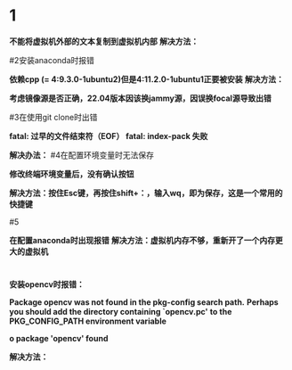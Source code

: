 1
==
**不能将虚拟机外部的文本复制到虚拟机内部**
**解决方法：**

#2安装anaconda时报错

**依赖cpp (= 4:9.3.0-1ubuntu2)但是4:11.2.0-1ubuntu1正要被安装**
**解决方法：**

**考虑镜像源是否正确，22.04版本因该换jammy源，因误换focal源导致出错**

#3在使用git clone时出错

**fatal: 过早的文件结束符（EOF） fatal: index-pack 失败**

**解决办法：**
#4在配置环境变量时无法保存

**修改终端环境变量后，没有确认按钮**

**解决方法：按住Esc键，再按住shift+：，输入wq，即为保存，这是一个常用的快捷键**

#5

**在配置anaconda时出现报错**
**解决方法：虚拟机内存不够，重新开了一个内存更大的虚拟机**

#

**安装opencv时报错：**

**Package opencv was not found in the pkg-config search path.**
**Perhaps you should add the directory containing `opencv.pc'**
**to the PKG_CONFIG_PATH environment variable**

**o package 'opencv' found**

**解决方法：**
